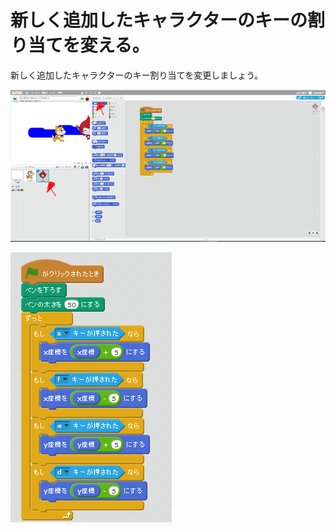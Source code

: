# 新しく追加したキャラクターのキーの割り当てを変える。

新しく追加したキャラクターのキー割り当てを変更しましょう。

![](match2_001a.png)


![](match2_002a.png)


